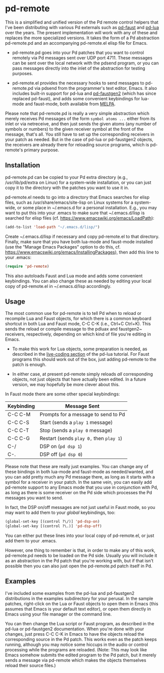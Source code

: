 # pd-remote

This is a simplified and unified version of the Pd remote control helpers that I've been distributing with various Pd externals such as [pd-faust](https://github.com/agraef/pure-lang/tree/master/pd-faust) and [pd-lua](https://github.com/agraef/pd-lua) over the years. The present implementation will work with any of these and replaces the more specialized versions. It takes the form of a Pd abstraction pd-remote.pd and an accompanying pd-remote.el elisp file for Emacs.

- pd-remote.pd goes into your Pd patches that you want to control remotely via Pd messages sent over UDP port 4711. These messages can be sent over the local network with the pdsend program, or you can pass messages directly into the inlet of the abstraction for testing purposes.

- pd-remote.el provides the necessary hooks to send messages to pd-remote.pd via pdsend from the programmer's text editor, Emacs. It also includes built-in support for pd-lua and [pd-faustgen2](https://github.com/agraef/pd-faustgen) (which has since replaced pd-faust), and adds some convenient keybindings for lua-mode and faust-mode, both available from [MELPA](https://melpa.org).

Please note that pd-remote.pd is really a very simple abstraction which merely receives Pd messages of the form `symbol atoms ...` either from its inlet or via netreceive, and then just sends the given atoms (any number of symbols or numbers) to the given receiver symbol at the front of the message, that's all. You still have to set up the corresponding receivers in your patch as needed. But in the case of pd-lua or pd-faustgen2 objects, the receivers are already there for reloading source programs, which is pd-remote's primary purpose.

## Installation

pd-remote.pd can be copied to your Pd extra directory (e.g., /usr/lib/pd/extra on Linux) for a system-wide installation, or you can just copy it to the directory with the patches you want to use it in.

pd-remote.el needs to go into a directory that Emacs searches for elisp files, such as /usr/share/emacs/site-lisp on Linux systems for a system-wide, or some place in ~/.emacs.d for a personal installation. E.g., you may want to put this into your .emacs to make sure that ~/.emacs.d/lisp is searched for elisp files (cf. https://www.emacswiki.org/emacs/LoadPath):

~~~lisp
(add-to-list 'load-path "~/.emacs.d/lisp/")
~~~

Create ~/.emacs.d/lisp if necessary and copy pd-remote.el to that directory. Finally, make sure that you have both lua-mode and faust-mode installed (use the "Manage Emacs Packages" option to do this, cf. https://www.emacswiki.org/emacs/InstallingPackages), then add this line to your .emacs:

~~~lisp
(require 'pd-remote)
~~~

This also autoloads Faust and Lua mode and adds some convenient keybindings. You can also change these as needed by editing your local copy of pd-remote.el in ~/.emacs.d/lisp accordingly.

## Usage

The most common use for pd-remote is to tell Pd when to reload or recompile Lua and Faust objects, for which there is a common keyboard shortcut in both Lua and Faust mode, C-C C-K (i.e., Ctrl+C Ctrl+K). This sends the reload or compile message to the pdluax and faustgen2~ receivers, respectively, depending on which kind of file you're editing in Emacs.

- To make this work for Lua objects, some preparation is needed, as described in the [live-coding section](https://agraef.github.io/pd-lua/tutorial/pd-lua-intro.html#remote-control) of the pd-lua tutorial. For Faust programs this should work out of the box, just adding pd-remote to the patch is enough.

- In either case, at present pd-remote simply reloads *all* corresponding objects, not just objects that have actually been edited. In a future version, we may hopefully be more clever about this.

In Faust mode there are some other special keybindings:

| Keybinding | Message Sent                            |
| ---------- | --------------------------------------- |
| C-C C-M    | Prompts for a message to send to Pd     |
| C-C C-S    | Start (sends a `play 1` message)        |
| C-C C-T    | Stop (sends a `play 0` message)         |
| C-C C-G    | Restart (sends `play 0,` then `play 1`) |
| C-/        | DSP on (`pd dsp 1`)                     |
| C-.        | DSP off (`pd dsp 0`)                    |

Please note that these are really just examples. You can change any of these bindings in both lua-mode and faust-mode as needed/wanted, and you can add pretty much any Pd message there, as long as it starts with a symbol for a receiver in your patch. In the same vein, you can easily add pd-remote support to any Emacs mode that you use in conjunction with Pd, as long as there is some receiver on the Pd side which processes the Pd messages you want to send.

In fact, the DSP on/off messages are not just useful in Faust mode, so you may want to add them to your *global* keybindings, too:

~~~lisp
(global-set-key [(control ?\/)] 'pd-dsp-on)
(global-set-key [(control ?\.)] 'pd-dsp-off)
~~~

You can either put these lines into your local copy of pd-remote.el, or just add them to your .emacs.

However, one thing to remember is that, in order to make any of this work, pd-remote.pd needs to be loaded on the Pd side. Usually you will include it as an abstraction in the Pd patch that you're working with, but if that isn't possible then you can also just open the pd-remote.pd patch itself in Pd.

## Examples

I've included some examples from the pd-lua and pd-faustgen2 distributions in the examples subdirectory for your perusal. In the sample patches, right-click on the Lua or Faust objects to open them in Emacs (this assumes that Emacs is your default text editor), or open them directly in Emacs using your file manager or the command line.

You can then change the Lua script or Faust program, as described in the pd-lua or pd-faustgen2 documentation. When you're done with your changes, just press C-C C-K in Emacs to have the objects reload the corresponding source in the Pd patch. This works even as the patch keeps running, although you may notice some hiccups in the audio or control processing while the programs are reloaded. (Note: This may look like Emacs somehow submits the edited program to the Pd patch, but it merely sends a message via pd-remote which makes the objects themselves reload their source files.)
